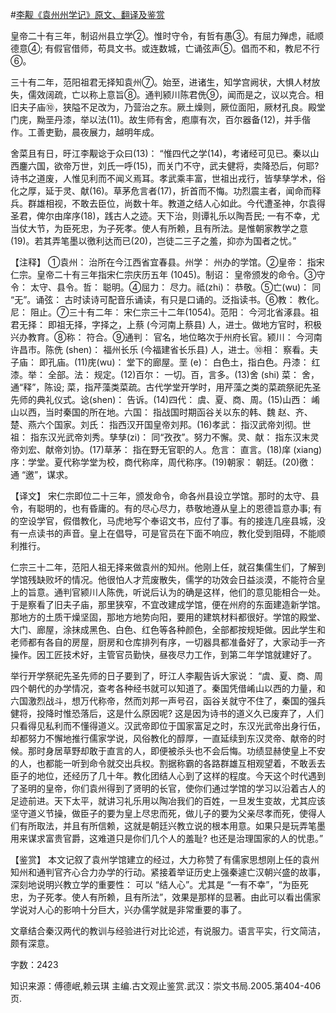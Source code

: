 #[李觏《袁州州学记》原文、翻译及鉴赏](https://www.vrrw.net/wx/14132.html)

皇帝二十有三年，制诏州县立学②。惟时守令，有哲有愚③。有屈力殚虑，祗顺德意④; 有假官借师，苟具文书。或连数城，亡诵弦声⑤。倡而不和，教尼不行⑥。

三十有二年，范阳祖君无择知袁州⑦。始至，进诸生，知学宫阙状，大惧人材放失，儒效阔疏，亡以称上意旨⑧。通判颍川陈君侁⑨，闻而是之，议以克合。相旧夫子庙⑩，狭隘不足改为，乃营治之东。厥土燥则，厥位面阳，厥材孔良。殿堂门庑，黝垩丹漆，举以法(11)。故生师有舍，庖廪有次，百尔器备(12)，并手偕作。工善吏勤，晨夜展力，越明年成。

舍菜且有日，旴江李觏谂于众曰(13)： “惟四代之学(14)，考诸经可见已。秦以山西鏖六国，欲帝万世，刘氏一呼(15)，而关门不守，武夫健将，卖降恐后，何耶? 诗书之道废，人惟见利而不闻义焉耳。孝武乘丰富，世祖出戎行，皆孳孳学术，俗化之厚，延于灵、献(16)。草茅危言者(17)，折首而不悔。功烈震主者，闻命而释兵。群雄相视，不敢去臣位，尚数十年。教道之结人心如此。今代遭圣神，尔袁得圣君，俾尔由庠序(18)，践古人之迹。天下治，则谭礼乐以陶吾民; 一有不幸，尤当仗大节，为臣死忠，为子死孝。使人有所赖，且有所法。是惟朝家教学之意(19)。若其弄笔墨以徼利达而已(20)，岂徒二三子之羞，抑亦为国者之忧。”



【注释】 ①袁州： 治所在今江西省宜春县。州学： 州办的学馆。②皇帝： 指宋仁宗。皇帝二十有三年指宋仁宗庆历五年 (1045)。制诏： 皇帝颁发的命令。③守令： 太守、县令。哲： 聪明。④屈力： 尽力。祗(zhi)： 恭敬。⑤亡(wu)： 同 “无”。诵弦： 古时读诗可配音乐诵读，有只是口诵的。泛指读书。⑥教： 教化。尼： 阻止。⑦三十有二年： 宋仁宗三十二年(1054)。范阳： 今河北省涿县。祖君无择： 即祖无择，字择之，上蔡 (今河南上蔡县) 人，进士。做地方官时，积极兴办教育。⑧称： 符合。⑨通判： 官名，地位略次于州府长官。颍川： 今河南许昌市。陈侁 (shen)： 福州长乐 (今福建省长乐县) 人，进士。⑩相： 察看。夫子庙： 即孔庙。(11)庑(wu)： 堂下的廊屋。垩 (e)： 白色土，指白色。丹漆： 红漆。举： 全部。法： 规定。(12)百尔： 一切。百，言多。(13)舍 (shi) 菜： 舍，通“释”，陈设; 菜，指芹藻类菜疏。古代学堂开学时，用芹藻之类的菜疏祭祀先圣先师的典礼仪式。谂(shen)： 告诉。(14)四代： 虞、夏、商、周。(15)山西： 崤山以西，当时秦国的所在地。六国： 指战国时期函谷关以东的韩、魏 赵、齐、楚、燕六个国家。刘氏： 指西汉开国皇帝刘邦。(16)孝武： 指汉武帝刘彻。世祖： 指东汉光武帝刘秀。孳孳(zi)： 同“孜孜”。努力不懈。灵、献： 指东汉末灵帝刘宏、献帝刘协。(17)草茅： 指在野无官职的人。危言： 直言。(18)庠 (xiang) 序：学堂。夏代称学堂为校，商代称庠，周代称序。(19)朝家： 朝廷。(20)徼： 通 “邀”，谋求。

【译文】 宋仁宗即位二十三年，颁发命令，命各州县设立学馆。那时的太守、县令，有聪明的，也有昏庸的。有的尽心尽力，恭敬地遵从皇上的恩德旨意办事; 有的空设学官，假借教化，马虎地写个奉诏文书，应付了事。有的接连几座县城，没有一点读书的声音。皇上在倡导，可是官员在下面不响应，教化受到阻碍，不能顺利推行。

仁宗三十二年，范阳人祖无择来做袁州的知州。他刚上任，就召集儒生们，了解到学馆残缺败坏的情况。他很怕人才荒废散失，儒学的功效会日益淡漠，不能符合皇上的旨意。通判官颍川人陈侁，听说后认为的确是这样，他们的意见能相合一处。于是察看了旧夫子庙，那里狭窄，不宜改建成学馆，便在州府的东面建造新学馆。那地方的土质干燥坚固，那地方地势向阳，要用的建筑材料都很好。学馆的殿堂、大门、廊屋，涂抹成黑色、白色、红色等各种颜色，全部都按规矩做。因此学生和老师都有各自的房屋，厨房和仓库排列有序，一切器具都准备好了，大家动手一齐操作。因工匠技术好，主管官员勤快，昼夜尽力工作，到第二年学馆就建好了。

举行开学祭祀先圣先师的日子要到了，旴江人李觏告诉大家说： “虞、夏、商、周四个朝代的办学情况，查考各种经书就可以知道了。秦国凭借崤山以西的力量，和六国激烈战斗，想万代称帝，然而刘邦一声号召，函谷关就守不住了，秦国的强兵健将，投降时惟恐落后，这是什么原因呢? 这是因为诗书的道义久已废弃了，人们只看得见私利而不懂得道义。汉武帝即位于国家富足之时，东汉光武帝出身行伍，却都努力不懈地推行儒家学说，风俗教化的醇厚，一直延续到东汉灵帝、献帝的时候。那时身居草野却敢于直言的人，即便被杀头也不会后悔。功绩显赫使皇上不安的人，也都能一听到命令就交出兵权。割据称霸的各路群雄互相观望着，不敢丢去臣子的地位，还经历了几十年。教化团结人心到了这样的程度。今天这个时代遇到了圣明的皇帝，你们袁州得到了贤明的长官，使你们通过学馆的学习以沿着古人的足迹前进。天下太平，就讲习礼乐用以陶冶我们的百姓，一旦发生变故，尤其应该坚守道义节操，做臣子的要为皇上尽忠而死，做儿子的要为父亲尽孝而死，使得人们有所取法，并且有所信赖，这就是朝廷兴教立说的根本用意。如果只是玩弄笔墨用来谋求富贵官爵，这难道只是你们几个人的羞耻? 也还是治理国家的人的忧患。”

【鉴赏】 本文记叙了袁州学馆建立的经过，大力称赞了有儒家思想刚上任的袁州知州和通判官齐心合力办学的行动。紧接着举证历史上强秦遽亡汉朝兴盛的故事，深刻地说明兴教立学的重要性： 可以 “结人心”。尤其是 “一有不幸”，“为臣死忠，为子死孝。使人有所赖，且有所法”，效果是那样的显著。由此可以看出儒家学说对人心的影响十分巨大，兴办儒学就是非常重要的事了。

文章结合秦汉两代的教训与经验进行对比论述，有说服力。语言平实，行文简洁，颇有深意。

字数：2423

知识来源：傅德岷,赖云琪 主编.古文观止鉴赏.武汉：崇文书局.2005.第404-406页.

